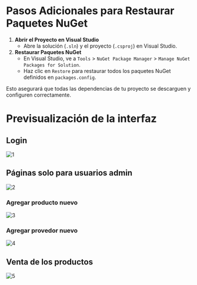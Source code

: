 # Pasos Adicionales para Restaurar Paquetes NuGet
1. **Abrir el Proyecto en Visual Studio**
    - Abre la solución (`.sln`) y el proyecto (`.csproj`) en Visual Studio.
2. **Restaurar Paquetes NuGet**
    - En Visual Studio, ve a `Tools` > `NuGet Package Manager` > `Manage NuGet Packages for Solution`.
    - Haz clic en `Restore` para restaurar todos los paquetes NuGet definidos en `packages.config`.

Esto asegurará que todas las dependencias de tu proyecto se descarguen y configuren correctamente.

# Previsualización de la interfaz
## Login
![1](https://github.com/user-attachments/assets/bdfc0987-0e30-45e2-9076-4cccf9de50f8)
## Páginas solo para usuarios admin
![2](https://github.com/user-attachments/assets/18ea0976-d1f3-49a1-a4e5-5fe6f5074e42)
### Agregar producto nuevo
![3](https://github.com/user-attachments/assets/5962e217-c0ba-40cf-b7b7-d9da9f1ab113)
### Agregar provedor nuevo
![4](https://github.com/user-attachments/assets/56a18877-5151-4eac-a611-2c602509f11f)
## Venta de los productos
![5](https://github.com/user-attachments/assets/85ababf8-5fbd-4f02-9643-27661a1e9cc9)

